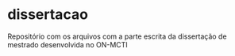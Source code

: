 # dissertacao
Repositório com os arquivos com a parte escrita da dissertação de mestrado desenvolvida no ON-MCTI
